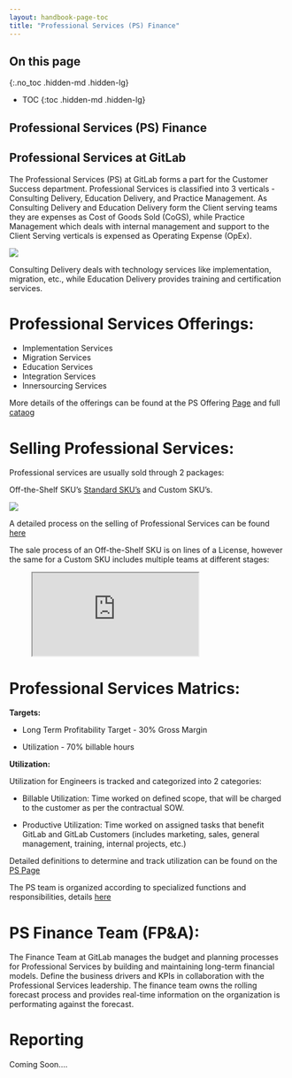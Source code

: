 ```yaml
---
layout: handbook-page-toc
title: "Professional Services (PS) Finance"
---
```


## On this page
{:.no_toc .hidden-md .hidden-lg}

- TOC
{:toc .hidden-md .hidden-lg}

## Professional Services (PS) Finance

## Professional Services at GitLab

The Professional Services (PS) at GitLab forms a part for the Customer Success department. Professional Services is classified into 3 verticals - Consulting Delivery, Education Delivery, and Practice Management. As Consulting Delivery and Education Delivery form the Client serving teams they are expenses as Cost of Goods Sold (CoGS), while Practice Management which deals with internal management and support to the Client Serving verticals is expensed as Operating Expense (OpEx).

[![](https://mermaid.ink/img/eyJjb2RlIjoiZ3JhcGggVERcbiAgQVtQcm9mZXNzaW9uYWwgU2VydmljZXNdXG4gIEEgLS0-fENvR1N8IEJbQ29uc3VsdGluZyBEZWxpdmVyeV1cbiAgQSAtLT58Q29HU3wgQ1tFZHVjYXRpb24gRGVsaXZlcnldXG4gIEEgLS0-fE9wRXh8IERbUHJhY3RpY2UgTWFuYWdlbWVudF1cblx0XHQiLCJtZXJtYWlkIjp7InRoZW1lIjoiZGVmYXVsdCJ9LCJ1cGRhdGVFZGl0b3IiOmZhbHNlfQ)](https://mermaid-js.github.io/mermaid-live-editor/#/edit/eyJjb2RlIjoiZ3JhcGggVERcbiAgQVtQcm9mZXNzaW9uYWwgU2VydmljZXNdXG4gIEEgLS0-fENvR1N8IEJbQ29uc3VsdGluZyBEZWxpdmVyeV1cbiAgQSAtLT58Q29HU3wgQ1tFZHVjYXRpb24gRGVsaXZlcnldXG4gIEEgLS0-fE9wRXh8IERbUHJhY3RpY2UgTWFuYWdlbWVudF1cblx0XHQiLCJtZXJtYWlkIjp7InRoZW1lIjoiZGVmYXVsdCJ9LCJ1cGRhdGVFZGl0b3IiOmZhbHNlfQ)

Consulting Delivery deals with technology services like implementation, migration, etc., while Education Delivery provides training and certification services.


# Professional Services Offerings:


- Implementation Services
- Migration Services
- Education Services
- Integration Services
- Innersourcing Services

More details of the offerings can be found at the PS Offering [Page](https://about.gitlab.com/services/>) and full [cataog](https://about.gitlab.com/services/catalog/)

# Selling Professional Services:

Professional services are usually sold through 2 packages:

Off-the-Shelf SKU’s [Standard SKU’s](ttps://about.gitlab.com/handbook/customer-success/professional-services-engineering/SKUs/) and Custom SKU’s.

[![](https://mermaid.ink/img/eyJjb2RlIjoiZ3JhcGggVERcbiAgQVtTdGFuZGFyZCBTZXJ2aWNlXVxuICBBIC0tPnxZZXN8IEJbT2ZmLXRoZS1zaGVsZiBTS1Unc11cbiAgQSAtLT58Tm98IENbQ3VzdG9tZSBTS1UsIGNvbnRhY3QgUFMgVGVhbV1cbiAgXG5cdFx0IiwibWVybWFpZCI6eyJ0aGVtZSI6ImRlZmF1bHQifSwidXBkYXRlRWRpdG9yIjpmYWxzZX0)](https://mermaid-js.github.io/mermaid-live-editor/#/edit/eyJjb2RlIjoiZ3JhcGggVERcbiAgQVtTdGFuZGFyZCBTZXJ2aWNlXVxuICBBIC0tPnxZZXN8IEJbT2ZmLXRoZS1zaGVsZiBTS1Unc11cbiAgQSAtLT58Tm98IENbQ3VzdG9tZSBTS1UsIGNvbnRhY3QgUFMgVGVhbV1cbiAgXG5cdFx0IiwibWVybWFpZCI6eyJ0aGVtZSI6ImRlZmF1bHQifSwidXBkYXRlRWRpdG9yIjpmYWxzZX0)

A detailed process on the selling of Professional Services can be found [here](https://about.gitlab.com/handbook/customer-success/professional-services-engineering/working-with/)

The sale process of an Off-the-Shelf SKU is on lines of a License, however the same for a Custom SKU includes multiple teams at different stages:

<figure class="video_container">
<iframe src="https://docs.google.com/spreadsheets/d/e/2PACX-1vRTDUBlSfgoHo_kBa3GIE-wNmFqmyyu3ZO7dwvjW3AI-L6FYAkWNP_Tg-6V1A_iPFst0pxjmTfQ0bx_/pubhtml?gid=1540049258&amp;single=true&amp;widget=true&amp;headers=false"></iframe>
</figure>

# Professional Services Matrics:

**Targets:**


- Long Term Profitability Target - 30% Gross Margin

- Utilization - 70% billable hours

**Utilization:**

Utilization for Engineers is tracked and categorized into 2 categories:


- Billable Utilization: Time worked on defined scope, that will be charged to the customer as per the contractual SOW.

- Productive Utilization: Time worked on assigned tasks that benefit GitLab and GitLab Customers (includes marketing, sales, general management, training, internal projects, etc.)

Detailed definitions to determine and track utilization can be found on the [PS Page](https://about.gitlab.com/handbook/customer-success/professional-services-engineering/#team-metrics)

The PS team is organized according to specialized functions and responsibilities, details [here](https://about.gitlab.com/handbook/customer-success/professional-services-engineering/#team-functions)

# PS Finance Team (FP&A):

The Finance Team at GitLab manages the budget and planning processes for Professional Services by building and maintaining long-term financial models. Define the business drivers and KPIs in collaboration with the Professional Services leadership. The finance team owns the rolling forecast process and provides real-time information on the organization is performating against the forecast.

# Reporting

Coming Soon....